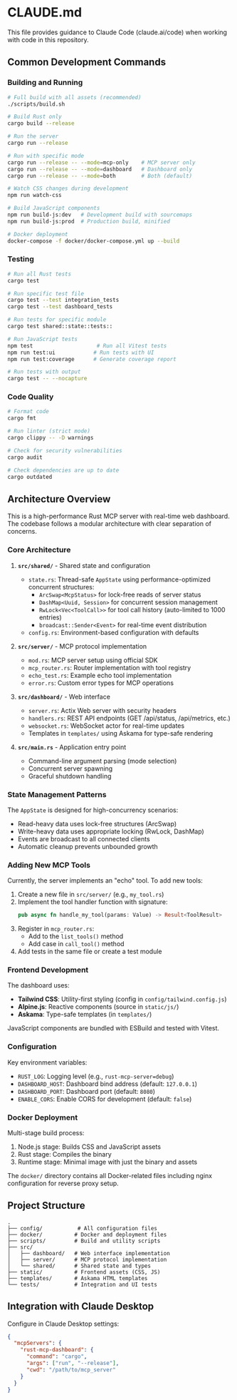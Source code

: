 # CLAUDE.md

This file provides guidance to Claude Code (claude.ai/code) when working with code in this repository.

## Common Development Commands

### Building and Running
```bash
# Full build with all assets (recommended)
./scripts/build.sh

# Build Rust only
cargo build --release

# Run the server
cargo run --release

# Run with specific mode
cargo run --release -- --mode=mcp-only    # MCP server only
cargo run --release -- --mode=dashboard   # Dashboard only
cargo run --release -- --mode=both        # Both (default)

# Watch CSS changes during development
npm run watch-css

# Build JavaScript components
npm run build-js:dev   # Development build with sourcemaps
npm run build-js:prod  # Production build, minified

# Docker deployment
docker-compose -f docker/docker-compose.yml up --build
```

### Testing
```bash
# Run all Rust tests
cargo test

# Run specific test file
cargo test --test integration_tests
cargo test --test dashboard_tests

# Run tests for specific module
cargo test shared::state::tests::

# Run JavaScript tests
npm test                    # Run all Vitest tests
npm run test:ui            # Run tests with UI
npm run test:coverage      # Generate coverage report

# Run tests with output
cargo test -- --nocapture
```

### Code Quality
```bash
# Format code
cargo fmt

# Run linter (strict mode)
cargo clippy -- -D warnings

# Check for security vulnerabilities
cargo audit

# Check dependencies are up to date
cargo outdated
```

## Architecture Overview

This is a high-performance Rust MCP server with real-time web dashboard. The codebase follows a modular architecture with clear separation of concerns.

### Core Architecture

1. **`src/shared/`** - Shared state and configuration
   - `state.rs`: Thread-safe `AppState` using performance-optimized concurrent structures:
     - `ArcSwap<McpStatus>` for lock-free reads of server status
     - `DashMap<Uuid, Session>` for concurrent session management
     - `RwLock<Vec<ToolCall>>` for tool call history (auto-limited to 1000 entries)
     - `broadcast::Sender<Event>` for real-time event distribution
   - `config.rs`: Environment-based configuration with defaults

2. **`src/server/`** - MCP protocol implementation
   - `mod.rs`: MCP server setup using official SDK
   - `mcp_router.rs`: Router implementation with tool registry
   - `echo_test.rs`: Example echo tool implementation
   - `error.rs`: Custom error types for MCP operations

3. **`src/dashboard/`** - Web interface
   - `server.rs`: Actix Web server with security headers
   - `handlers.rs`: REST API endpoints (GET /api/status, /api/metrics, etc.)
   - `websocket.rs`: WebSocket actor for real-time updates
   - Templates in `templates/` using Askama for type-safe rendering

4. **`src/main.rs`** - Application entry point
   - Command-line argument parsing (mode selection)
   - Concurrent server spawning
   - Graceful shutdown handling

### State Management Patterns

The `AppState` is designed for high-concurrency scenarios:
- Read-heavy data uses lock-free structures (ArcSwap)
- Write-heavy data uses appropriate locking (RwLock, DashMap)
- Events are broadcast to all connected clients
- Automatic cleanup prevents unbounded growth

### Adding New MCP Tools

Currently, the server implements an "echo" tool. To add new tools:

1. Create a new file in `src/server/` (e.g., `my_tool.rs`)
2. Implement the tool handler function with signature:
   ```rust
   pub async fn handle_my_tool(params: Value) -> Result<ToolResult>
   ```
3. Register in `mcp_router.rs`:
   - Add to the `list_tools()` method
   - Add case in `call_tool()` method
4. Add tests in the same file or create a test module

### Frontend Development

The dashboard uses:
- **Tailwind CSS**: Utility-first styling (config in `config/tailwind.config.js`)
- **Alpine.js**: Reactive components (source in `static/js/`)
- **Askama**: Type-safe templates (in `templates/`)

JavaScript components are bundled with ESBuild and tested with Vitest.

### Configuration

Key environment variables:
- `RUST_LOG`: Logging level (e.g., `rust-mcp-server=debug`)
- `DASHBOARD_HOST`: Dashboard bind address (default: `127.0.0.1`)
- `DASHBOARD_PORT`: Dashboard port (default: `8080`)
- `ENABLE_CORS`: Enable CORS for development (default: `false`)

### Docker Deployment

Multi-stage build process:
1. Node.js stage: Builds CSS and JavaScript assets
2. Rust stage: Compiles the binary
3. Runtime stage: Minimal image with just the binary and assets

The `docker/` directory contains all Docker-related files including nginx configuration for reverse proxy setup.

## Project Structure

```
.
├── config/           # All configuration files
├── docker/          # Docker and deployment files  
├── scripts/         # Build and utility scripts
├── src/            
│   ├── dashboard/   # Web interface implementation
│   ├── server/      # MCP protocol implementation
│   └── shared/      # Shared state and types
├── static/          # Frontend assets (CSS, JS)
├── templates/       # Askama HTML templates
└── tests/           # Integration and UI tests
```

## Integration with Claude Desktop

Configure in Claude Desktop settings:
```json
{
  "mcpServers": {
    "rust-mcp-dashboard": {
      "command": "cargo",
      "args": ["run", "--release"],
      "cwd": "/path/to/mcp_server"
    }
  }
}
```